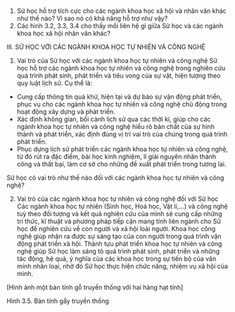 1. Sử học hỗ trợ tích cực cho các ngành khoa học xã hội và nhân văn khác như thế nào? Vì sao nó có khả năng hỗ trợ như vậy?
2. Các hình 3.2, 3.3, 3.4 cho thấy mối liên hệ gì giữa Sử học và các ngành khoa học xã hội nhân văn khác?

III. SỬ HỌC VỚI CÁC NGÀNH KHOA HỌC TỰ NHIÊN VÀ CÔNG NGHỆ
1. Vai trò của Sử học với các ngành khoa học tự nhiên và công nghệ
Sử học hỗ trợ các ngành khoa học tự nhiên và công nghệ trong nghiên cứu quá trình phát sinh, phát triển và tiêu vong của sự vật, hiện tượng theo quy luật lịch sử. Cụ thể là:
- Cung cấp thông tin quá khứ, hiện tại và dự báo sự vận động phát triển, phục vụ cho các ngành khoa học tự nhiên và công nghệ chủ động trong hoạt động xây dựng và phát triển.
- Xác định không gian, bối cảnh lịch sử qua các thời kì, giúp cho các ngành khoa học tự nhiên và công nghệ hiểu rõ bản chất của sự hình thành và phát triển, xác định đúng vị trí vai trò của chúng trong quá trình phát triển.
- Phục dựng lịch sử phát triển các ngành khoa học tự nhiên và công nghệ, từ đó rút ra đặc điểm, bài học kinh nghiệm, lí giải nguyên nhân thành công và thất bại, làm cơ sở cho những đề xuất phát triển trong tương lai.

Sử học có vai trò như thế nào đối với các ngành khoa học tự nhiên và công nghệ?

2. Vai trò của các ngành khoa học tự nhiên và công nghệ đối với Sử học
Các ngành khoa học tự nhiên (Sinh học, Hoá học, Vật lí,...) và công nghệ tuỳ theo đối tượng và kết quả nghiên cứu của mình sẽ cung cấp những tri thức, kĩ thuật và phương pháp tiếp cận mang tính liên ngành cho Sử học để nghiên cứu về con người và xã hội loài người. Khoa học công nghệ giúp nhận ra được sự sáng tạo của con người trong quá trình vận động phát triển xã hội.
Thành tựu phát triển khoa học tự nhiên và công nghệ giúp Sử học làm sáng tỏ quá trình phát sinh, phát triển và những tác động, hệ quả, ý nghĩa của các khoa học trong sự tiến bộ của văn minh nhân loại, nhờ đó Sử học thực hiện chức năng, nhiệm vụ xã hội của mình.

[Hình ảnh một bàn tính gỗ truyền thống với hai hàng hạt tính]

Hình 3.5. Bàn tính gẩy truyền thống